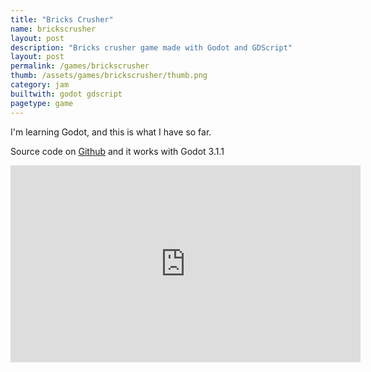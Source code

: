 ```yaml
---
title: "Bricks Crusher"
name: brickscrusher
layout: post
description: "Bricks crusher game made with Godot and GDScript"
layout: post
permalink: /games/brickscrusher
thumb: /assets/games/brickscrusher/thumb.png
category: jam
builtwith: godot gdscript
pagetype: game
---
```


I'm learning Godot, and this is what I have so far.

Source code on [Github](https://github.com/opyate/ball_bricks_crusher_game) and it works with Godot 3.1.1

<iframe width="560" height="315" src="https://www.youtube.com/embed/4Mf1gAOiuMs" frameborder="0" allow="accelerometer; autoplay; encrypted-media; gyroscope; picture-in-picture" allowfullscreen></iframe>